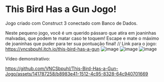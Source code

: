# This Bird Has a Gun Jogo!
Jogo criado com Construct 3 conectado com Banco de Dados.

Neste pequeno jogo, você é um querido pássaro que atira em joaninhas malvadas, que podem te matar caso te toquem! Escape e mate o máximo de joaninhas que puder para ter sua pontuação final!
//
Link para o jogo: https://vncsbpuhl.itch.io/this-bird-has-a-gun
![image](https://github.com/VNCSbpuhl/This-Bird-Has-a-Gun-Jogo/assets/141787258/8aefd0c7-3466-4b56-91fd-0fde90145d1c)
![image](https://github.com/VNCSbpuhl/This-Bird-Has-a-Gun-Jogo/assets/141787258/21152ed7-9eba-46fc-af5f-bed8e6a00d2b)
![image](https://github.com/VNCSbpuhl/This-Bird-Has-a-Gun-Jogo/assets/141787258/f835c346-9aa5-4290-affe-c6245836dc29)

Vídeo demonstrativo:


https://github.com/VNCSbpuhl/This-Bird-Has-a-Gun-Jogo/assets/141787258/b8983e41-1512-4c95-8328-64c940701669

